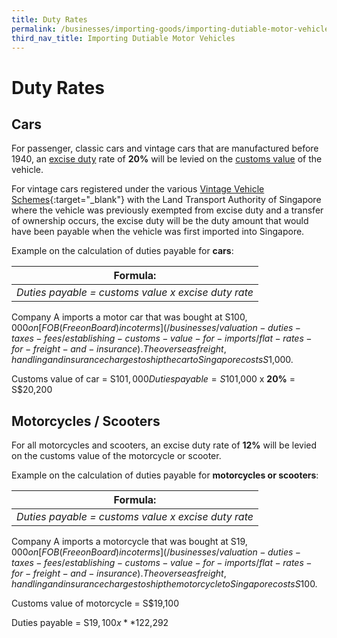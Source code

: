 ```yaml
---
title: Duty Rates
permalink: /businesses/importing-goods/importing-dutiable-motor-vehicles/duty-rates/
third_nav_title: Importing Dutiable Motor Vehicles
---
```


# Duty Rates

## Cars

For passenger, classic cars and vintage cars that are manufactured before 1940, an [excise duty](/businesses/valuation-duties-taxes-and-fees/duties-and-dutiable-goods) rate of **20%** will be levied on the [customs value](/businesses/valuation-duties-taxes-fees/establishing-customs-value-for-imports) of the vehicle.

For vintage cars registered under the various [Vintage Vehicle Schemes](http://www.lta.gov.sg/content/ltaweb/en/roads-and-motoring/owning-a-vehicle/registering-your-vehicle/registration-of-vintage-vehicles.html){:target="_blank"} with the Land Transport Authority of Singapore where the vehicle was previously exempted from excise duty and a transfer of ownership occurs, the excise duty will be the duty amount that would have been payable when the vehicle was first imported into Singapore.

Example on the calculation of duties payable for **cars**:

|**Formula**:|
|--|
| *Duties payable = customs value x excise duty rate* |

Company A imports a motor car that was bought at S$100,000 on  [FOB (Free on Board) incoterms](/businesses/valuation-duties-taxes-fees/establishing-customs-value-for-imports/flat-rates-for-freight-and-insurance). The overseas freight, handling and insurance charges to ship the car to Singapore costs S$1,000.

Customs value of car = S$101,000
Duties payable = S$101,000 x **20%** = S$20,200

## Motorcycles / Scooters

For all motorcycles and scooters, an excise duty rate of **12%** will be levied on the customs value of the motorcycle or scooter.

Example on the calculation of duties payable for **motorcycles or scooters**:

|**Formula**:|
|--|
| *Duties payable = customs value x excise duty rate* |

Company A imports a motorcycle that was bought at S$19,000 on  [FOB (Free on Board) incoterms](/businesses/valuation-duties-taxes-fees/establishing-customs-value-for-imports/flat-rates-for-freight-and-insurance). The overseas freight, handling and insurance charges to ship the motorcycle to Singapore costs S$100.

Customs value of motorcycle = S$19,100

Duties payable = S$19,100 x **12%** = S$2,292
